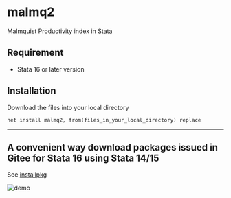 # malmq2
 Malmquist Productivity index in Stata

## Requirement
 * Stata 16 or later version

## Installation

 Download the files into your local directory

 ```
 net install malmq2, from(files_in_your_local_directory) replace
 ```



--------------------------------------------

## A convenient way download packages issued in Gitee for Stata 16 using Stata 14/15

See [installpkg](https://gitee.com/kerrydu/gitee/tree/master/installpkg)

![demo](https://gitee.com/kerrydu/malmq2/raw/master/demo.gif)